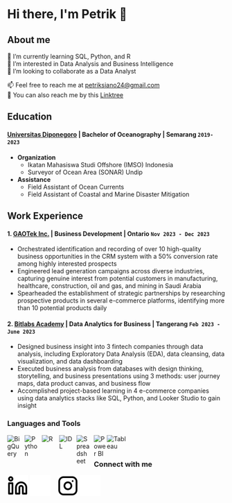 # Hi there, I'm Petrik 👋
## About me
🌱 I’m currently learning SQL, Python, and R  
👀 I’m interested in Data Analysis and Business Intelligence  
👯 I’m looking to collaborate as a Data Analyst  
>
📫 Feel free to reach me at [petriksiano24@gmail.com](mailto:petriksiano24.com)    
🐾 You can also reach me by this [Linktree](https://linktr.ee/petriksiano)

## Education
#### [Universitas Diponegoro](https://www.undip.ac.id) | Bachelor of Oceanography | Semarang `2019-2023`
   - **Organization**  
     - Ikatan Mahasiswa Studi Offshore (IMSO) Indonesia  
     - Surveyor of Ocean Area (SONAR) Undip  
   - **Assistance**  
     - Field Assistant of Ocean Currents  
     - Field Assistant of Coastal and Marine Disaster Mitigation

## Work Experience
#### 1. [GAOTek Inc.](https://www.gaotek.com) | Business Development | Ontario `Nov 2023 - Dec 2023`
   - Orchestrated identification and recording of over 10 high-quality business opportunities in the CRM system with a 50% conversion rate among highly interested prospects
   - Engineered lead generation campaigns across diverse industries, capturing genuine interest from potential customers in manufacturing, healthcare, construction, oil and gas, and mining in Saudi Arabia
   - Spearheaded the establishment of strategic partnerships by researching prospective products in several e-commerce platforms, identifying more than 10 potential products daily

#### 2. [Bitlabs Academy](https://academy.bitlabs.id) | Data Analytics for Business | Tangerang `Feb 2023 - June 2023` 
   - Designed business insight into 3 fintech companies through data analysis, including Exploratory Data Analysis (EDA), data cleansing, data visualization, and data dashboarding
   - Executed business analysis from databases with design thinking, storytelling, and business presentations using 3 methods: user journey maps, data product canvas, and business flow
   - Accomplished project-based learning in 4 e-commerce companies using data analytics stacks like SQL, Python, and Looker Studio to gain insight

### Languages and Tools
[<img align="left" title="SQL" alt="BigQuery" width="30px" src="https://assets-global.website-files.com/5abc6c4b0a243a2dc939ee6e/5fdb995550a781d7c0c4ec5f_google-bigquery-logo-1.svg" style="padding-right:10px;" />]()
[<img align="left" title="Python" alt="Python" width="30px" src="https://upload.wikimedia.org/wikipedia/commons/thumb/c/c3/Python-logo-notext.svg/110px-Python-logo-notext.svg.png?20100317150552" style="padding-right:10px;" />]()
[<img align="left" title="R" alt="R" width="30px" src="https://e7.pngegg.com/pngimages/801/880/png-clipart-rstudio-macos-r-blue-text.png" style="padding-right:10px;" />]()
[<img align="left" title="IDL" alt="IDL" width="30px" src="https://assets-global.website-files.com/6047a9e35e5dc54ac86ddd90/63064c5aa2c397a3e18efdec_31a880de.png" style="padding-right:10px;" />]()
[<img align="left" title="Spreadsheet" alt="Spreadsheet" width="30px" src="https://e7.pngegg.com/pngimages/834/934/png-clipart-microsoft-excel-spreadsheet-pivot-table-microsoft-office-microsoft-template-angle-thumbnail.png" style="padding-right:10px;" />]()
[<img align="left" title="Microsoft Power BI" alt="Power BI" width="30px" src="https://upload.wikimedia.org/wikipedia/commons/thumb/c/cf/New_Power_BI_Logo.svg/1024px-New_Power_BI_Logo.svg.png" style="padding-right:0px;" />]()
[<img align="left" title="Tableau Desktop" alt="Tableau" width="50px" src="https://logos-world.net/wp-content/uploads/2021/10/Tableau-Symbol.png" style="padding-right:10px;" />]()

<br />
<br />

### Connect with me

[![website title="Linkedin";](./img/linkedin-light.svg)](https://www.linkedin.com/in/petriksiano#gh-light-mode-only)
[![website title="Linkedin";](./img/linkedin-dark.svg)](https://www.linkedin.com/in/petriksiano#gh-dark-mode-only)
&nbsp;&nbsp;
[![website title="Instagram";](./img/instagram-light.svg)](https://instagram.com/petriksiano#gh-light-mode-only)
[![website title="Instagram";](./img/instagram-dark.svg)](https://instagram.com/petriksiano#gh-dark-mode-only)

